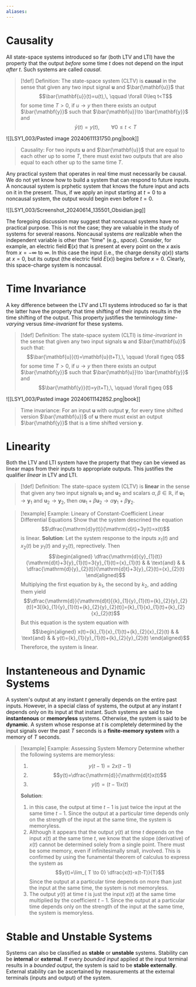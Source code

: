 ```yaml
---
aliases:
---
```


# Causality
All state-space systems introduced so far (both LTV and LTI) have the property that the output *before* some time $t$ does not depend on the input *after* $t$. Such systems are called *causal*.

>[!def] Definition: 
 >The state-space system (CLTV) is **causal** in the sense that given any two input signal $\mathbf{u}$ and $\bar{\mathbf{u}}$ that
>$$\bar{\mathbf{u}}(t)=u(t),\, \qquad  \forall 0\leq  t<T$$
>for some time $T>0$, if $u\to y$ then there exists an output $\bar{\mathbf{y}}$ such that $\bar{\mathbf{u}}\to \bar{\mathbf{y}}$ and
>$$\bar{y}(t)=y(t),\qquad  \forall 0\leq  t<T$$


![[LSY1_003/Pasted image 20240611131750.png|book]]
>Causality: For two inputs $\mathbf{u}$ and $\bar{\mathbf{u}}$ that are equal to each other up to some $T$, there must exist two outputs that are also equal to each other up to the same time $T$.

Any practical system that operates in real time must necessarily be causal. We do not yet know how to build a system that can respond to future inputs. A noncausal system is prphetic system that knows the future input and acts on it in the present. Thus, if we apply an input starting at $t=0$ to a noncausal system, the output would begin even before $t=0$.

![[LSY1_003/Screenshot_20240614_135501_Obsidian.jpg]]

The foregoing discussion may suggest that noncausal systems have no practical purpose. This is not the case; they are valuable in the study of systems for several reasons. Noncausal systems *are* realizable when the independent variable is other than "time" (e.g., *space*). Consider, for example, an electric field $\mathbf{E}(x)$ that is present at every point on the $x$ axis from $x=-\infty$ to $\infty$. In this case the input (i.e., the charge density $q(x)$) starts at $x=0$, but its output (the electric field $E(x)$) begins before $x=0$. Clearly, this space-charge system is noncausal.
# Time Invariance
A key difference between the LTV and LTI systems introduced so far is that the latter have the property that time shifting of their inputs results in the time shifting of the output. This property justifies the terminology *time-varying* versus *time-invariant* for these systems.

>[!def] Definition: 
 >The state-space system (CLTI) is *time-invariant* in the sense that given any two input signals $\mathbf{u}$ and $\bar{\mathbf{u}}$ such that:
 >$$\bar{\mathbf{u}}(t)=\mathbf{u}(t+T),\, \qquad  \forall t\geq  0$$
 >for some time $T>0$, if $u\to y$ then there exists an output $\bar{\mathbf{y}}$ such that $\bar{\mathbf{u}}\to \bar{\mathbf{y}}$ and
 >$$\bar{\mathbf{y}}(t)=y(t+T),\, \qquad  \forall t\geq  0$$
 
![[LSY1_003/Pasted image 20240611142852.png|book]]
>Time invariance: For an input $\mathbf{u}$ with output $\mathbf{y}$, for every time shifted version $\bar{\mathbf{u}}$ of $\mathbf{u}$ there must exist an output $\bar{\mathbf{y}}$ that is a time shifted version $\mathbf{y}$.

# Linearity
Both the LTV and LTI system have the property that they can be viewed as linear maps from their inputs to appropriate outputs. This justifies the qualifier *linear* in LTV and LTI.


>[!def] Definition: 
>The state-space system (CLTV) is **linear** in the sense that given any two input signals ${\mathbf{u}}_{1}$ and ${\mathbf{u}}_{2}$ and scalars $\alpha,\,\beta \in \mathbb{R}$, if ${\mathbf{u}}_{1}\to {\mathbf{y}}_{1}$ and $\mathbf{u}_{2}\to\mathbf{y}_{2}$, then $\alpha \mathbf{u}_{1}+\beta \mathbf{u}_{2}\to\alpha\mathbf{y}_{1}+\beta\mathbf{y}_{2}$.


>[!example] Example: Lineary of Constant-Coefficient Linear Differential Equations
>Show that the system descrined the equation
$$\dfrac{\mathrm{d}y(t)}{\mathrm{d}t}+3y(t)=x(t)$$
is linear.
**Solution**:
Let the system response to the inputs ${x}_{1}(t)$ and ${x}_{2}(t)$ be ${y}_{1}(t)$ and ${y}_{2}(t)$, reprectively. Then
>$$\begin{aligned}
\dfrac{\mathrm{d}{y}_{1}(t)}{\mathrm{d}t}+3{y}_{1}(t)=3{y}_{1}(t)={x}_{1}(t) & &  \text{and} &  & \dfrac{\mathrm{d}{y}_{2}(t)}{\mathrm{d}t}+3{y}_{2}(t)={x}_{2}(t)
\end{aligned}$$
Multiplying the first equation by ${k}_{1}$, the second by ${k}_{2}$, and adding them yield
$$\dfrac{\mathrm{d}}{\mathrm{d}t}[{k}_{1}{y}_{1}(t)={k}_{2}{y}_{2}(t)]+3[{k}_{1}{y}_{1}(t)+{k}_{2}{y}_{2}(t)]={k}_{1}{x}_{1}(t)+{k}_{2}{x}_{2}(t)$$
But this equation is the system equation with
>$$\begin{aligned}
x(t)={k}_{1}{x}_{1}(t)+{k}_{2}{x}_{2}(t) &  & \text{and} &  & y(t)={k}_{1}{y}_{1}(t)+{k}_{2}{y}_{2}(t)
\end{aligned}$$
Thereforce, the system is linear.

# Instanteneous and Dynamic Systems
A system's output at any instant $t$ generally depends on the entire past inputs. However, in a special class of systems, the output at any instant $t$ depends only on its input at that instant. Such systems are said to be **instantenous** or **memoryless** systems. Otherwise, the system is said to be **dynamic**. A system whose response at $t$ is completely determined by the input signals over the past $T$ seconds is a **finite-memory system** with a memory of $T$ seconds.

>[!example] Example: Assessing System Memory
>Determine whether the following systems are memoryless:
>1. $$y(t-1)=2x(t-1)$$
>2. $$y(t)=\dfrac{\mathrm{d}}{\mathrm{d}t}x(t)$$
>3. $$y(t)=(t-1)x(t)$$
>
>**Solution**:
>
>1. in this case, the output at time $t-1$ is just twice the input at the same time $t-1$. Since the output at a particular time depends only on the strength of the input at the same time, the system is memoryless.
>2. Although it appears that the output $y(t)$ at time $t$ depends on the input $x(t)$ at the same time $t$, we know that the slope (derivative) of $x(t)$ cannot be determined solely from a single point. There must be some memory, even if infinitesimally small, involved. This is confirmed by using the funamental theorem of calculus to express the system as
>	$$y(t)=\lim_{ T \to 0} \dfrac{x(t)-x(t-T)}{T}$$
>	Since the output at a particular time depends on more than just the input at the same time, the system is not memoryless.
>3. The output $y(t)$ at time $t$ is just the input $x(t)$ at the same time multiplied by the coefficient $t-1$. Since the output at a particular time depends only on the strength of the input at the same time, the system is memoryless.

# Stable and Unstable Systems
Systems can also be classified as **stable** or **unstable** systems. Stability can be **internal** or **external**. If every *bounded input* applied at the input terminal results in a *bounded output*, the system is said to be **stable externally**. External stability can be ascertained by measurements at the external terminals (inputs and output) of the system.
